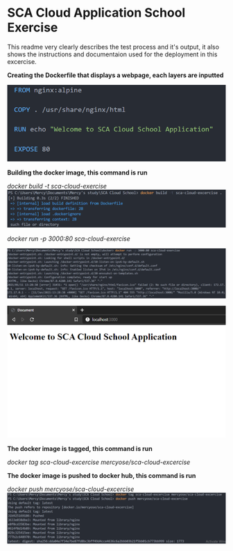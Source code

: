 # SCA Cloud Application School Exercise

This readme very clearly describes the test process and it's output, it also shows the instructions and documentaion used for the deployment in this excercise.

**Creating the Dockerfile that displays a webpage, each layers are inputted**

![dockerfile](img/docker1.png)

**Building the docker image, this command is run**

*docker build -t sca-cloud-exercise*
![dockerimage](img/dockerimage.png)

*docker run -p 3000:80 sca-cloud-exercise*

![dockerrun](img/run.png)

![webpage](img/webpage.png)

**The docker image is tagged, this command is run**

*docker tag sca-cloud-excercise mercyose/sca-cloud-excercise*

**The docker image is pushed to docker hub, this command is run**

*docker push mercyose/sca-cloud-excercise*
![](img/dockerpush.PNG)

